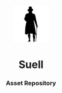 <header>
<p align="center">
    <img src="https://github.com/suell-org/.assets/blob/4a8051897a813913f41d8eb1901f8694f81555cd/logo/suell-logo-light.png" width="20%" height="20%" alt="Suell Logo">
</p>
<h1 align='center' style='border-bottom: none;'>Suell</h1>
<h3 align='center'>Asset Repository</h3>
</header>

